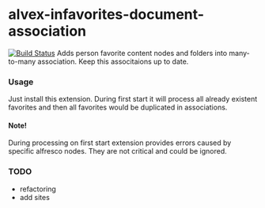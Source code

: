 # alvex-infavorites-document-association
[![Build Status](https://travis-ci.org/ITDSystems/alvex-meta.svg?branch=master)](https://travis-ci.org/ITDSystems/alvex-infavorites-document-association)
Adds person favorite content nodes and folders into many-to-many association. Keep this associtaions up to date.


### Usage
Just install this extension. During first start it will process all already existent favorites and then all favorites would be duplicated in associations.
#### Note!
During processing on first start extension provides errors caused by specific alfresco nodes. They are not critical and could be ignored.


### TODO
 * refactoring
 * add sites
